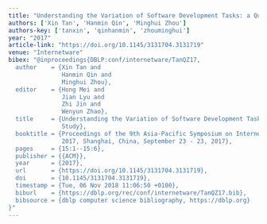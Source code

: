 ```yaml
---
title: "Understanding the Variation of Software Development Tasks: a Qualitative Study"
authors: ['Xin Tan', 'Hanmin Qin', 'Minghui Zhou']
authors-key: ['tanxin', 'qinhanmin', 'zhouminghui']
year: "2017"
article-link: "https://doi.org/10.1145/3131704.3131719"
venue: "Internetware"
bibex: "@inproceedings{DBLP:conf/internetware/TanQZ17,
  author    = {Xin Tan and
               Hanmin Qin and
               Minghui Zhou},
  editor    = {Hong Mei and
               Jian Lyu and
               Zhi Jin and
               Wenyun Zhao},
  title     = {Understanding the Variation of Software Development Tasks: a Qualitative
               Study},
  booktitle = {Proceedings of the 9th Asia-Pacific Symposium on Internetware, Internetware
               2017, Shanghai, China, September 23 - 23, 2017},
  pages     = {15:1--15:6},
  publisher = {{ACM}},
  year      = {2017},
  url       = {https://doi.org/10.1145/3131704.3131719},
  doi       = {10.1145/3131704.3131719},
  timestamp = {Tue, 06 Nov 2018 11:06:50 +0100},
  biburl    = {https://dblp.org/rec/conf/internetware/TanQZ17.bib},
  bibsource = {dblp computer science bibliography, https://dblp.org}
}"
---
```

